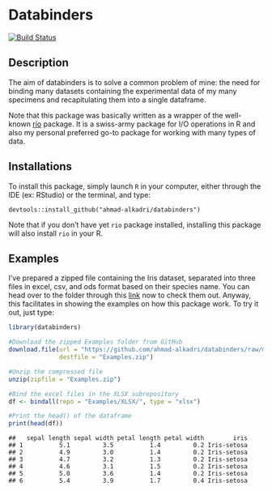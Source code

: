 Databinders
================

[![Build
Status](https://travis-ci.org/ahmad-alkadri/databinders.svg?branch=master)](https://travis-ci.org/ahmad-alkadri/databinders)

## Description

The aim of databinders is to solve a common problem of mine: the need
for binding many datasets containing the experimental data of my many
specimens and recapitulating them into a single dataframe.

Note that this package was basically written as a wrapper of the
well-known [rio](https://cran.r-project.org/web/packages/rio/) package.
It is a swiss-army package for I/O operations in R and also my personal
preferred go-to package for working with many types of data.

## Installations

To install this package, simply launch `R` in your computer, either
through the IDE (ex: RStudio) or the terminal, and type:

`devtools::install_github("ahmad-alkadri/databinders")`

Note that if you don’t have yet `rio` package installed, installing this
package will also install `rio` in your R.

## Examples

I’ve prepared a zipped file containing the Iris dataset, separated into
three files in excel, csv, and ods format based on their species name.
You can head over to the folder through this
[link](https://github.com/ahmad-alkadri/databinders/tree/master/Examples)
now to check them out. Anyway, this facilitates in showing the examples
on how this package work. To try it out, just type:

``` r
library(databinders)

#Download the zipped Examples folder from GitHub
download.file(url = "https://github.com/ahmad-alkadri/databinders/raw/master/Examples.zip", 
              destfile = "Examples.zip")

#Unzip the compressed file
unzip(zipfile = "Examples.zip")

#Bind the excel files in the XLSX subrepository
df <- bindall(repo = "Examples/XLSX/", type = "xlsx")

#Print the head() of the dataframe
print(head(df))
```

    ##   sepal length sepal width petal length petal width        iris
    ## 1          5.1         3.5          1.4         0.2 Iris-setosa
    ## 2          4.9         3.0          1.4         0.2 Iris-setosa
    ## 3          4.7         3.2          1.3         0.2 Iris-setosa
    ## 4          4.6         3.1          1.5         0.2 Iris-setosa
    ## 5          5.0         3.6          1.4         0.2 Iris-setosa
    ## 6          5.4         3.9          1.7         0.4 Iris-setosa
